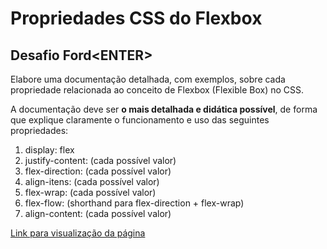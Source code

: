 # Propriedades CSS do Flexbox

## Desafio Ford&lt;ENTER&gt;

Elabore uma documentação detalhada, com exemplos, sobre cada propriedade relacionada ao conceito de Flexbox (Flexible Box) no CSS.

A documentação deve ser **o mais detalhada e didática possível**, de forma que explique claramente o funcionamento e uso das seguintes propriedades:

1. display: flex
2. justify-content: (cada possível valor)
3. flex-direction: (cada possível valor)
4. align-itens: (cada possível valor)
5. flex-wrap: (cada possível valor)
6. flex-flow: (shorthand para flex-direction + flex-wrap)
7. align-content: (cada possível valor)

<a href="https://jassonjr.github.io/flexbox-docs/">Link para visualização da página</a>
